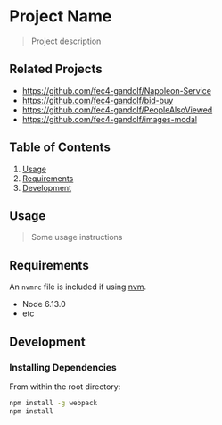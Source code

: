 # Project Name

> Project description

## Related Projects

  - https://github.com/fec4-gandolf/Napoleon-Service
  - https://github.com/fec4-gandolf/bid-buy
  - https://github.com/fec4-gandolf/PeopleAlsoViewed
  - https://github.com/fec4-gandolf/images-modal

## Table of Contents

1. [Usage](#Usage)
1. [Requirements](#requirements)
1. [Development](#development)

## Usage

> Some usage instructions


## Requirements

An `nvmrc` file is included if using [nvm](https://github.com/creationix/nvm).

- Node 6.13.0
- etc

## Development

### Installing Dependencies

From within the root directory:

```sh
npm install -g webpack
npm install
```

